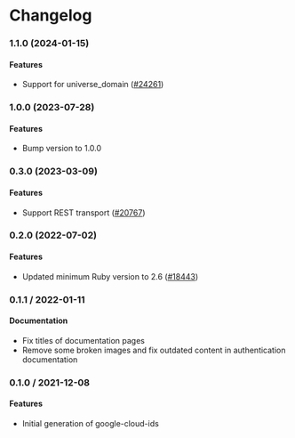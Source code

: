 # Changelog

### 1.1.0 (2024-01-15)

#### Features

* Support for universe_domain ([#24261](https://github.com/googleapis/google-cloud-ruby/issues/24261)) 

### 1.0.0 (2023-07-28)

#### Features

* Bump version to 1.0.0 

### 0.3.0 (2023-03-09)

#### Features

* Support REST transport ([#20767](https://github.com/googleapis/google-cloud-ruby/issues/20767)) 

### 0.2.0 (2022-07-02)

#### Features

* Updated minimum Ruby version to 2.6 ([#18443](https://github.com/googleapis/google-cloud-ruby/issues/18443)) 

### 0.1.1 / 2022-01-11

#### Documentation

* Fix titles of documentation pages
* Remove some broken images and fix outdated content in authentication documentation

### 0.1.0 / 2021-12-08

#### Features

* Initial generation of google-cloud-ids
